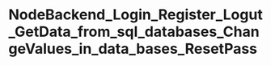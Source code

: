 ﻿# NodeBackend_Login_Register_Logut_GetData_from_sql_databases_ChangeValues_in_data_bases_ResetPass
